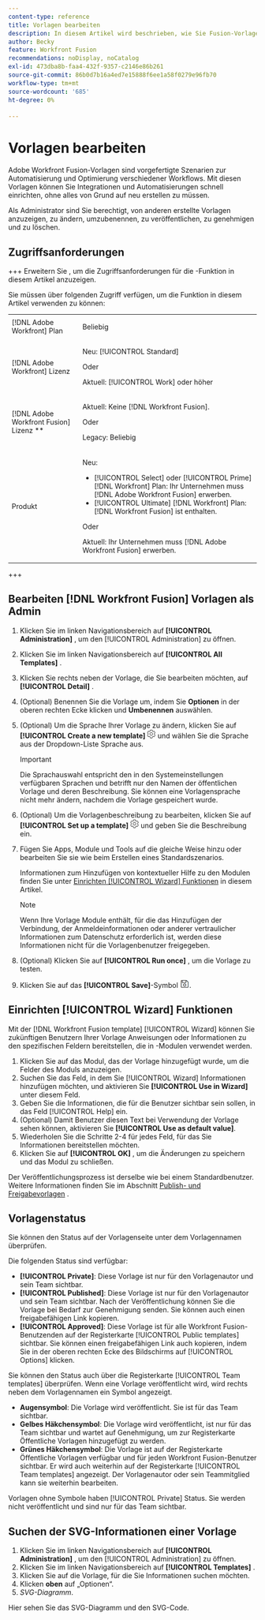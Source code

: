 ```yaml
---
content-type: reference
title: Vorlagen bearbeiten
description: In diesem Artikel wird beschrieben, wie Sie Fusion-Vorlagen bearbeiten.
author: Becky
feature: Workfront Fusion
recommendations: noDisplay, noCatalog
exl-id: 473dba8b-faa4-432f-9357-c2146e86b261
source-git-commit: 86b0d7b16a4ed7e15888f6ee1a58f0279e96fb70
workflow-type: tm+mt
source-wordcount: '685'
ht-degree: 0%

---
```


# Vorlagen bearbeiten

Adobe Workfront Fusion-Vorlagen sind vorgefertigte Szenarien zur Automatisierung und Optimierung verschiedener Workflows. Mit diesen Vorlagen können Sie Integrationen und Automatisierungen schnell einrichten, ohne alles von Grund auf neu erstellen zu müssen.

Als Administrator sind Sie berechtigt, von anderen erstellte Vorlagen anzuzeigen, zu ändern, umzubenennen, zu veröffentlichen, zu genehmigen und zu löschen.

## Zugriffsanforderungen

+++ Erweitern Sie , um die Zugriffsanforderungen für die -Funktion in diesem Artikel anzuzeigen.

Sie müssen über folgenden Zugriff verfügen, um die Funktion in diesem Artikel verwenden zu können:

<table style="table-layout:auto">
  <col>
  <col>
  <tbody>
    <tr>
      <td role="rowheader">[!DNL Adobe Workfront] Plan</td>
      <td><p>Beliebig</p></td>
    </tr>
    <tr data-mc-conditions="">
      <td role="rowheader">[!DNL Adobe Workfront] Lizenz</td>
      <td><p>Neu: [!UICONTROL Standard]</p><p>Oder</p><p>Aktuell: [!UICONTROL Work] oder höher</p></td>
    </tr>
    <tr>
      <td role="rowheader">[!DNL Adobe Workfront Fusion] Lizenz **</td>
      <td>
        <p>Aktuell: Keine [!DNL Workfront Fusion].</p>
        <p>Oder</p>
        <p>Legacy: Beliebig</p>
      </td>
    </tr>
    <tr>
      <td role="rowheader">Produkt</td>
      <td>
        <p>Neu:</p>
        <ul>
          <li>[!UICONTROL Select] oder [!UICONTROL Prime] [!DNL Workfront] Plan: Ihr Unternehmen muss [!DNL Adobe Workfront Fusion] erwerben.</li>
          <li>[!UICONTROL Ultimate] [!DNL Workfront] Plan: [!DNL Workfront Fusion] ist enthalten.</li>
        </ul>
        <p>Oder</p>
        <p>Aktuell: Ihr Unternehmen muss [!DNL Adobe Workfront Fusion] erwerben.</p>
      </td>
    </tr>
  </tbody>
</table>

<!--
For more detail about the information in this table, see [Access requirements in Workfront documentation](/help/quicksilver/administration-and-setup/add-users/access-levels-and-object-permissions/access-level-requirements-in-documentation.md). 

For information on [!DNL Adobe Workfront Fusion] licenses, see [[!DNL Adobe Workfront Fusion] licenses](../../workfront-fusion/get-started/license-automation-vs-integration.md). -->

+++

## Bearbeiten [!DNL Workfront Fusion] Vorlagen als Admin

1. Klicken Sie im linken Navigationsbereich auf **[!UICONTROL Administration]** , um den [!UICONTROL Administration] zu öffnen.
1. Klicken Sie im linken Navigationsbereich auf **[!UICONTROL All Templates]** .
1. Klicken Sie rechts neben der Vorlage, die Sie bearbeiten möchten, auf **[!UICONTROL Detail]** .
1. (Optional) Benennen Sie die Vorlage um, indem Sie **Optionen** in der oberen rechten Ecke klicken und **Umbenennen** auswählen.
1. (Optional) Um die Sprache Ihrer Vorlage zu ändern, klicken Sie auf **[!UICONTROL Create a new template]** ![](assets/fusion-scenario-settings-icon.png) und wählen Sie die Sprache aus der Dropdown-Liste Sprache aus.

   >[!IMPORTANT]
   >
   >Die Sprachauswahl entspricht den in den Systemeinstellungen verfügbaren Sprachen und betrifft nur den Namen der öffentlichen Vorlage und deren Beschreibung. Sie können eine Vorlagensprache nicht mehr ändern, nachdem die Vorlage gespeichert wurde.

1. (Optional) Um die Vorlagenbeschreibung zu bearbeiten, klicken Sie auf **[!UICONTROL Set up a template]** ![](assets/fusion-scenario-settings-icon.png) und geben Sie die Beschreibung ein.
1. Fügen Sie Apps, Module und Tools auf die gleiche Weise hinzu oder bearbeiten Sie sie wie beim Erstellen eines Standardszenarios.

   Informationen zum Hinzufügen von kontextueller Hilfe zu den Modulen finden Sie unter [Einrichten [!UICONTROL Wizard] Funktionen](#set-up-wizard-functionality) in diesem Artikel.

   <!--For more information on building a scenario, see [Create a scenario in [!DNL Adobe Workfront Fusion]](../../../workfront-fusion/scenarios/create-a-scenario.md).-->

   >[!NOTE]
   >
   >Wenn Ihre Vorlage Module enthält, für die das Hinzufügen der Verbindung, der Anmeldeinformationen oder anderer vertraulicher Informationen zum Datenschutz erforderlich ist, werden diese Informationen nicht für die Vorlagenbenutzer freigegeben.

1. (Optional) Klicken Sie auf **[!UICONTROL Run once]** , um die Vorlage zu testen.
1. Klicken Sie auf das **[!UICONTROL Save]**-Symbol ![](assets/save-icon.png).


## Einrichten [!UICONTROL Wizard] Funktionen

Mit der [!DNL Workfront Fusion template] [!UICONTROL Wizard] können Sie zukünftigen Benutzern Ihrer Vorlage Anweisungen oder Informationen zu den spezifischen Feldern bereitstellen, die in -Modulen verwendet werden.

1. Klicken Sie auf das Modul, das der Vorlage hinzugefügt wurde, um die Felder des Moduls anzuzeigen.
1. Suchen Sie das Feld, in dem Sie [!UICONTROL Wizard] Informationen hinzufügen möchten, und aktivieren Sie **[!UICONTROL Use in Wizard]** unter diesem Feld.
1. Geben Sie die Informationen, die für die Benutzer sichtbar sein sollen, in das Feld [!UICONTROL Help] ein.
1. (Optional) Damit Benutzer diesen Text bei Verwendung der Vorlage sehen können, aktivieren Sie **[!UICONTROL Use as default value]**.
1. Wiederholen Sie die Schritte 2-4 für jedes Feld, für das Sie Informationen bereitstellen möchten.
1. Klicken Sie auf **[!UICONTROL OK]** , um die Änderungen zu speichern und das Modul zu schließen.

Der Veröffentlichungsprozess ist derselbe wie bei einem Standardbenutzer. Weitere Informationen finden Sie im Abschnitt [Publish- und Freigabevorlagen](/help/workfront-fusion/create-and-manage-templates/publish-and-share-fusion-templates.md) .

## Vorlagenstatus

Sie können den Status auf der Vorlagenseite unter dem Vorlagennamen überprüfen.

Die folgenden Status sind verfügbar:

* **[!UICONTROL Private]**: Diese Vorlage ist nur für den Vorlagenautor und sein Team sichtbar.
* **[!UICONTROL Published]**: Diese Vorlage ist nur für den Vorlagenautor und sein Team sichtbar. Nach der Veröffentlichung können Sie die Vorlage bei Bedarf zur Genehmigung senden. Sie können auch einen freigabefähigen Link kopieren.
* **[!UICONTROL Approved]**: Diese Vorlage ist für alle Workfront Fusion-Benutzenden auf der Registerkarte [!UICONTROL Public templates] sichtbar. Sie können einen freigabefähigen Link auch kopieren, indem Sie in der oberen rechten Ecke des Bildschirms auf [!UICONTROL Options] klicken.

Sie können den Status auch über die Registerkarte [!UICONTROL Team templates] überprüfen. Wenn eine Vorlage veröffentlicht wird, wird rechts neben dem Vorlagennamen ein Symbol angezeigt.

* **Augensymbol**: Die Vorlage wird veröffentlicht. Sie ist für das Team sichtbar.
* **Gelbes Häkchensymbol**: Die Vorlage wird veröffentlicht, ist nur für das Team sichtbar und wartet auf Genehmigung, um zur Registerkarte Öffentliche Vorlagen hinzugefügt zu werden.
* **Grünes Häkchensymbol**: Die Vorlage ist auf der Registerkarte Öffentliche Vorlagen verfügbar und für jeden Workfront Fusion-Benutzer sichtbar. Er wird auch weiterhin auf der Registerkarte [!UICONTROL Team templates] angezeigt. Der Vorlagenautor oder sein Teammitglied kann sie weiterhin bearbeiten.

Vorlagen ohne Symbole haben [!UICONTROL Private] Status. Sie werden nicht veröffentlicht und sind nur für das Team sichtbar.

## Suchen der SVG-Informationen einer Vorlage

1. Klicken Sie im linken Navigationsbereich auf **[!UICONTROL Administration]** , um den [!UICONTROL Administration] zu öffnen.
1. Klicken Sie im linken Navigationsbereich auf **[!UICONTROL Templates]** .
1. Klicken Sie auf die Vorlage, für die Sie Informationen suchen möchten.
1. Klicken **oben** auf „Optionen“.
1. *SVG-Diagramm*.

Hier sehen Sie das SVG-Diagramm und den SVG-Code.
